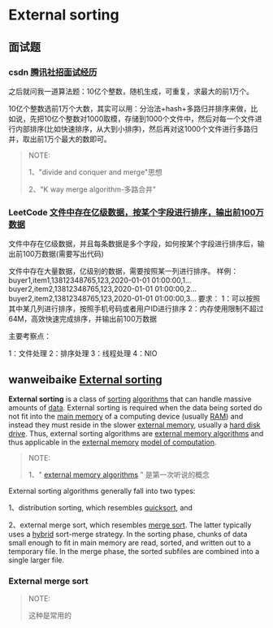 # External sorting



## 面试题

### csdn [腾讯社招面试经历](https://blog.csdn.net/hong2511/article/details/81284498)

之后就问我一道算法题：10亿个整数，随机生成，可重复，求最大的前1万个。

10亿个整数选前1万个大数，其实可以用：分治法+hash+多路归并排序来做，比如说，先把10亿个整数对1000取模，存储到1000个文件中，然后对每一个文件进行内部排序(比如快速排序，从大到小排序)，然后再对这1000个文件进行多路归并，取出前1万个最大的数即可。

> NOTE: 
>
> 1、"divide and conquer and merge"思想
>
> 2、"K way merge algorithm-多路合并"

### LeetCode [文件中存在亿级数据，按某个字段进行排序，输出前100万数据](https://leetcode-cn.com/circle/discuss/fW1wqB/) 

文件中存在亿级数据，并且每条数据是多个字段，如何按某个字段进行排序后，输出前100万数据(需要写出代码)

文件中存在大量数据，亿级别的数据，需要按照某一列进行排序。
样例：
buyer1,item1,13812348765,123,2020-01-01 01:00:00,1…
buyer2,item2,13812348765,123,2020-01-01 01:00:00,2…
buyer2,item2,13812348765,123,2020-01-01 01:00:00,3…
要求：
1：可以按照其中某几列进行排序，按照手机号码或者用户ID进行排序
2：内存使用限制不超过64M，高效快速完成排序，并输出前100万数据

主要考察点：

1：文件处理
2：排序处理
3：线程处理
4：NIO



## wanweibaike [External sorting](https://en.wanweibaike.com/wiki-External%20sorting)

**External sorting** is a class of [sorting](https://en.wanweibaike.com/wiki-Sorting) [algorithms](https://en.wanweibaike.com/wiki-Algorithm) that can handle massive amounts of [data](https://en.wanweibaike.com/wiki-Data). External sorting is required when the data being sorted do not fit into the [main memory](https://en.wanweibaike.com/wiki-Main_memory) of a computing device (usually [RAM](https://en.wanweibaike.com/wiki-RAM)) and instead they must reside in the slower [external memory](https://en.wanweibaike.com/wiki-Auxiliary_memory), usually a [hard disk drive](https://en.wanweibaike.com/wiki-Hard_disk_drive). Thus, external sorting algorithms are [external memory algorithms](https://en.wanweibaike.com/wiki-External_memory_algorithm) and thus applicable in the [external memory](https://en.wanweibaike.com/wiki-External_memory_model) [model of computation](https://en.wanweibaike.com/wiki-Model_of_computation).

> NOTE: 
>
> 1、" [external memory algorithms](https://en.wanweibaike.com/wiki-External_memory_algorithm) " 是第一次听说的概念

External sorting algorithms generally fall into two types:

1、distribution sorting, which resembles [quicksort](https://en.wanweibaike.com/wiki-Quicksort), and 

2、external merge sort, which resembles [merge sort](https://en.wanweibaike.com/wiki-Merge_sort). The latter typically uses a [hybrid](https://en.wanweibaike.com/wiki-Hybrid_algorithm) sort-merge strategy. In the sorting phase, chunks of data small enough to fit in main memory are read, sorted, and written out to a temporary file. In the merge phase, the sorted subfiles are combined into a single larger file.

### External merge sort

> NOTE: 
>
> 这种是常用的

